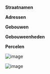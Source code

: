 **Straatnamen**

**Adressen**

**Gebouwen**

**Gebouweenheden**

**Percelen**

![image](https://user-images.githubusercontent.com/49196256/229531329-1d690861-8548-489a-8c12-799e090ac3ea.png)

![image](https://user-images.githubusercontent.com/49196256/229531423-013c34a4-13a6-4759-b96c-2a9b5b638e87.png)
